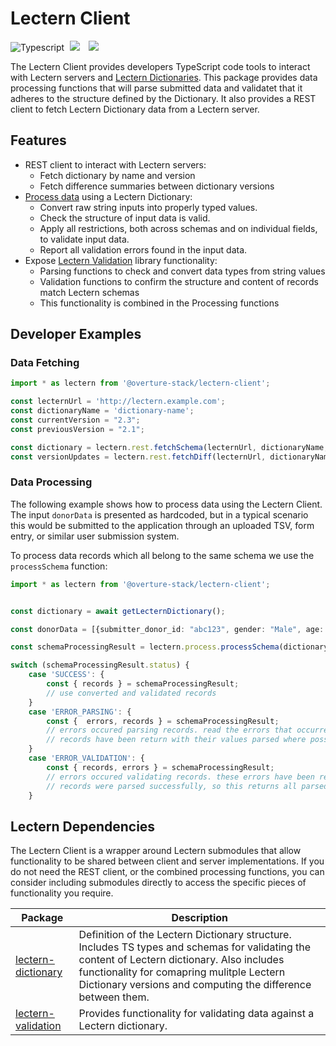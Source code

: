 # Lectern Client

![Typescript](https://img.shields.io/badge/TypeScript-007ACC?style=for-the-badge&logo=typescript&logoColor=white)
[<img hspace="5" src="https://img.shields.io/badge/chat--with--developers-overture--slack-blue?style=for-the-badge">](http://slack.overture.bio)
[<img hspace="5" src="https://img.shields.io/badge/License-AGPL--3.0-blue?style=for-the-badge">](https://github.com/overture-stack/lectern/blob/develop/LICENSE)

The Lectern Client provides developers TypeScript code tools to interact with Lectern servers and [Lectern Dictionaries](https://github.com/overture-stack/lectern). This package provides data processing functions that will parse submitted data and validatet that it adheres to the structure defined by the Dictionary. It also provides a REST client to fetch Lectern Dictionary data from a Lectern server.

## Features
- REST client to interact with Lectern servers:
  - Fetch dictionary by name and version
  - Fetch difference summaries between dictionary versions
- [Process data](#data-processing) using a Lectern Dictionary:
  - Convert raw string inputs into properly typed values.
  - Check the structure of input data is valid.
  - Apply all restrictions, both across schemas and on individual fields, to validate input data.
  - Report all validation errors found in the input data.
- Expose [Lectern Validation](https://www.npmjs.com/package/@overture-stack/lectern-validation) library functionality:
  - Parsing functions to check and convert data types from string values
  - Validation functions to confirm the structure and content of records match Lectern schemas
  - This functionality is combined in the Processing functions

## Developer Examples
### Data Fetching

```ts
import * as lectern from '@overture-stack/lectern-client';

const lecternUrl = 'http://lectern.example.com';
const dictionaryName = 'dictionary-name';
const currentVersion = "2.3";
const previousVersion = "2.1";

const dictionary = lectern.rest.fetchSchema(lecternUrl, dictionaryName, currentVersion);
const versionUpdates = lectern.rest.fetchDiff(lecternUrl, dictionaryName, currentVersion, previousVersion);
```

### Data Processing

The following example shows how to process data using the Lectern Client. The input `donorData` is presented as hardcoded, but in a typical scenario this would be submitted to the application through an uploaded TSV, form entry, or similar user submission system.

To process data records which all belong to the same schema we use the `processSchema` function:

```ts
import * as lectern from '@overture-stack/lectern-client';


const dictionary = await getLecternDictionary();

const donorData = [{submitter_donor_id: "abc123", gender: "Male", age: "28"}, {submitter_donor_id: "def456", gender: "Female", age: "37"}]

const schemaProcessingResult = lectern.process.processSchema(dictionary, "donors", donorData);

switch (schemaProcessingResult.status) {
	case 'SUCCESS': {
		const { records } = schemaProcessingResult;
		// use converted and validated records
	}
	case 'ERROR_PARSING': {
		const {  errors, records } = schemaProcessingResult;
		// errors occured parsing records. read the errors that occurred
		// records have been return with their values parsed where possible. If an error occurred, the original input string value is returned
	}
	case 'ERROR_VALIDATION': {
		const { records, errors } = schemaProcessingResult;
		// errors occured validating records. these errors have been returned
		// records were parsed successfully, so this returns all parsed records
	}
```

## Lectern Dependencies
The Lectern Client is a wrapper around Lectern submodules that allow functionality to be shared between client and server implementations. If you do not need the REST client, or the combined processing functions, you can consider including submodules directly to access the specific pieces of functionality you require.

| Package            | Description                                                                                                                                                                                                                                               |
| ------------------ | --------------------------------------------------------------------------------------------------------------------------------------------------------------------------------------------------------------------------------------------------------- |
| [lectern-dictionary](https://www.npmjs.com/package/@overture-stack/lectern-dictionary) | Definition of the Lectern Dictionary structure. Includes TS types and schemas for validating the content of Lectern dictionary. Also includes functionality for comapring mulitple Lectern Dictionary versions and computing the difference between them. |
| [lectern-validation](https://www.npmjs.com/package/@overture-stack/lectern-validation) | Provides functionality for validating data against a Lectern dictionary.                                                                                                                                                                                  |